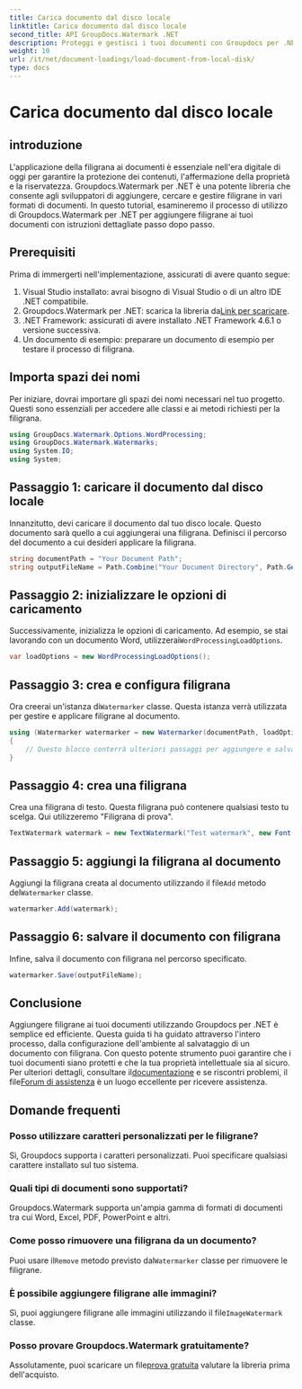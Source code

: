 ```yaml
---
title: Carica documento dal disco locale
linktitle: Carica documento dal disco locale
second_title: API GroupDocs.Watermark .NET
description: Proteggi e gestisci i tuoi documenti con Groupdocs per .NET. Segui la nostra guida dettagliata per aggiungere filigrane senza problemi.
weight: 10
url: /it/net/document-loadings/load-document-from-local-disk/
type: docs
---
```

# Carica documento dal disco locale

## introduzione
L'applicazione della filigrana ai documenti è essenziale nell'era digitale di oggi per garantire la protezione dei contenuti, l'affermazione della proprietà e la riservatezza. Groupdocs.Watermark per .NET è una potente libreria che consente agli sviluppatori di aggiungere, cercare e gestire filigrane in vari formati di documenti. In questo tutorial, esamineremo il processo di utilizzo di Groupdocs.Watermark per .NET per aggiungere filigrane ai tuoi documenti con istruzioni dettagliate passo dopo passo.
## Prerequisiti
Prima di immergerti nell'implementazione, assicurati di avere quanto segue:
1. Visual Studio installato: avrai bisogno di Visual Studio o di un altro IDE .NET compatibile.
2.  Groupdocs.Watermark per .NET: scarica la libreria da[Link per scaricare](https://releases.groupdocs.com/Watermark/net/).
3. .NET Framework: assicurati di avere installato .NET Framework 4.6.1 o versione successiva.
4. Un documento di esempio: preparare un documento di esempio per testare il processo di filigrana.
## Importa spazi dei nomi
Per iniziare, dovrai importare gli spazi dei nomi necessari nel tuo progetto. Questi sono essenziali per accedere alle classi e ai metodi richiesti per la filigrana.
```csharp
using GroupDocs.Watermark.Options.WordProcessing;
using GroupDocs.Watermark.Watermarks;
using System.IO;
using System;
```
## Passaggio 1: caricare il documento dal disco locale
Innanzitutto, devi caricare il documento dal tuo disco locale. Questo documento sarà quello a cui aggiungerai una filigrana.
Definisci il percorso del documento a cui desideri applicare la filigrana.
```csharp
string documentPath = "Your Document Path";
string outputFileName = Path.Combine("Your Document Directory", Path.GetFileName(documentPath));
```
## Passaggio 2: inizializzare le opzioni di caricamento
 Successivamente, inizializza le opzioni di caricamento. Ad esempio, se stai lavorando con un documento Word, utilizzerai`WordProcessingLoadOptions`.
```csharp
var loadOptions = new WordProcessingLoadOptions();
```
## Passaggio 3: crea e configura filigrana
 Ora creerai un'istanza di`Watermarker` classe. Questa istanza verrà utilizzata per gestire e applicare filigrane al documento.
```csharp
using (Watermarker watermarker = new Watermarker(documentPath, loadOptions))
{
    // Questo blocco conterrà ulteriori passaggi per aggiungere e salvare la filigrana
}
```
## Passaggio 4: crea una filigrana
Crea una filigrana di testo. Questa filigrana può contenere qualsiasi testo tu scelga. Qui utilizzeremo "Filigrana di prova".
```csharp
TextWatermark watermark = new TextWatermark("Test watermark", new Font("Arial", 12));
```
## Passaggio 5: aggiungi la filigrana al documento
Aggiungi la filigrana creata al documento utilizzando il file`Add` metodo del`Watermarker` classe.
```csharp
watermarker.Add(watermark);
```
## Passaggio 6: salvare il documento con filigrana
Infine, salva il documento con filigrana nel percorso specificato.
```csharp
watermarker.Save(outputFileName);
```

## Conclusione
Aggiungere filigrane ai tuoi documenti utilizzando Groupdocs per .NET è semplice ed efficiente. Questa guida ti ha guidato attraverso l'intero processo, dalla configurazione dell'ambiente al salvataggio di un documento con filigrana. Con questo potente strumento puoi garantire che i tuoi documenti siano protetti e che la tua proprietà intellettuale sia al sicuro. 
 Per ulteriori dettagli, consultare il[documentazione](https://tutorials.groupdocs.com/Watermark/net/) e se riscontri problemi, il file[Forum di assistenza](https://forum.groupdocs.com/c/watermark/19) è un luogo eccellente per ricevere assistenza. 
## Domande frequenti
### Posso utilizzare caratteri personalizzati per le filigrane?
Sì, Groupdocs supporta i caratteri personalizzati. Puoi specificare qualsiasi carattere installato sul tuo sistema.
### Quali tipi di documenti sono supportati?
Groupdocs.Watermark supporta un'ampia gamma di formati di documenti tra cui Word, Excel, PDF, PowerPoint e altri.
### Come posso rimuovere una filigrana da un documento?
 Puoi usare il`Remove` metodo previsto dal`Watermarker` classe per rimuovere le filigrane.
### È possibile aggiungere filigrane alle immagini?
 Sì, puoi aggiungere filigrane alle immagini utilizzando il file`ImageWatermark` classe.
### Posso provare Groupdocs.Watermark gratuitamente?
 Assolutamente, puoi scaricare un file[prova gratuita](https://releases.groupdocs.com/) valutare la libreria prima dell'acquisto.